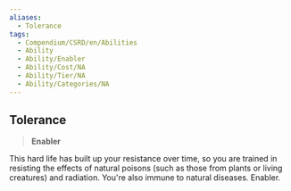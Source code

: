 ```yaml
---
aliases:
  - Tolerance
tags:
  - Compendium/CSRD/en/Abilities
  - Ability
  - Ability/Enabler
  - Ability/Cost/NA
  - Ability/Tier/NA
  - Ability/Categories/NA
---
```

  
    
## Tolerance    
>**Enabler**  
    
This hard life has built up your resistance over time, so you are trained in resisting the effects of natural poisons (such as those from plants or living creatures) and radiation. You're also immune to natural diseases. Enabler.